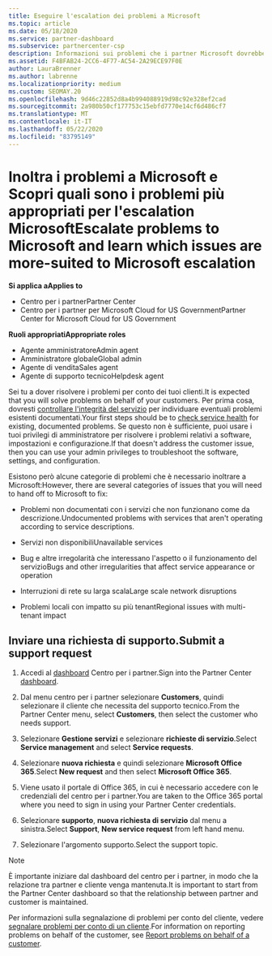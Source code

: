 ```yaml
---
title: Eseguire l'escalation dei problemi a Microsoft
ms.topic: article
ms.date: 05/18/2020
ms.service: partner-dashboard
ms.subservice: partnercenter-csp
description: Informazioni sui problemi che i partner Microsoft dovrebbero risolvere per i clienti e sui problemi che potrebbero essere necessari per inoltrare a Microsoft.
ms.assetid: F4BFAB24-2CC6-4F77-AC54-2A29ECE97F0E
author: LauraBrenner
ms.author: labrenne
ms.localizationpriority: medium
ms.custom: SEOMAY.20
ms.openlocfilehash: 9d46c22852d8a4b994088919d98c92e328ef2cad
ms.sourcegitcommit: 2a980b50cf177753c15ebfd7770e14cf6d486cf7
ms.translationtype: MT
ms.contentlocale: it-IT
ms.lasthandoff: 05/22/2020
ms.locfileid: "83795149"
---
```

# <a name="escalate-problems-to-microsoft-and-learn-which-issues-are-more-suited-to-microsoft-escalation"></a><span data-ttu-id="fc284-103">Inoltra i problemi a Microsoft e Scopri quali sono i problemi più appropriati per l'escalation Microsoft</span><span class="sxs-lookup"><span data-stu-id="fc284-103">Escalate problems to Microsoft and learn which issues are more-suited to Microsoft escalation</span></span>  

<span data-ttu-id="fc284-104">**Si applica a**</span><span class="sxs-lookup"><span data-stu-id="fc284-104">**Applies to**</span></span>

- <span data-ttu-id="fc284-105">Centro per i partner</span><span class="sxs-lookup"><span data-stu-id="fc284-105">Partner Center</span></span>
- <span data-ttu-id="fc284-106">Centro per i partner per Microsoft Cloud for US Government</span><span class="sxs-lookup"><span data-stu-id="fc284-106">Partner Center for Microsoft Cloud for US Government</span></span>

<span data-ttu-id="fc284-107">**Ruoli appropriati**</span><span class="sxs-lookup"><span data-stu-id="fc284-107">**Appropriate roles**</span></span>

- <span data-ttu-id="fc284-108">Agente amministratore</span><span class="sxs-lookup"><span data-stu-id="fc284-108">Admin agent</span></span>
- <span data-ttu-id="fc284-109">Amministratore globale</span><span class="sxs-lookup"><span data-stu-id="fc284-109">Global admin</span></span>
- <span data-ttu-id="fc284-110">Agente di vendita</span><span class="sxs-lookup"><span data-stu-id="fc284-110">Sales agent</span></span>
- <span data-ttu-id="fc284-111">Agente di supporto tecnico</span><span class="sxs-lookup"><span data-stu-id="fc284-111">Helpdesk agent</span></span>

<span data-ttu-id="fc284-112">Sei tu a dover risolvere i problemi per conto dei tuoi clienti.</span><span class="sxs-lookup"><span data-stu-id="fc284-112">It is expected that you will solve problems on behalf of your customers.</span></span> <span data-ttu-id="fc284-113">Per prima cosa, dovresti [controllare l'integrità del servizio](check-service-health.md) per individuare eventuali problemi esistenti documentati.</span><span class="sxs-lookup"><span data-stu-id="fc284-113">Your first steps should be to [check service health](check-service-health.md) for existing, documented problems.</span></span> <span data-ttu-id="fc284-114">Se questo non è sufficiente, puoi usare i tuoi privilegi di amministratore per risolvere i problemi relativi a software, impostazioni e configurazione.</span><span class="sxs-lookup"><span data-stu-id="fc284-114">If that doesn't address the customer issue, then you can use your admin privileges to troubleshoot the software, settings, and configuration.</span></span>

<span data-ttu-id="fc284-115">Esistono però alcune categorie di problemi che è necessario inoltrare a Microsoft:</span><span class="sxs-lookup"><span data-stu-id="fc284-115">However, there are several categories of issues that you will need to hand off to Microsoft to fix:</span></span>

- <span data-ttu-id="fc284-116">Problemi non documentati con i servizi che non funzionano come da descrizione.</span><span class="sxs-lookup"><span data-stu-id="fc284-116">Undocumented problems with services that aren't operating according to service descriptions.</span></span>

- <span data-ttu-id="fc284-117">Servizi non disponibili</span><span class="sxs-lookup"><span data-stu-id="fc284-117">Unavailable services</span></span>

- <span data-ttu-id="fc284-118">Bug e altre irregolarità che interessano l'aspetto o il funzionamento del servizio</span><span class="sxs-lookup"><span data-stu-id="fc284-118">Bugs and other irregularities that affect service appearance or operation</span></span>

- <span data-ttu-id="fc284-119">Interruzioni di rete su larga scala</span><span class="sxs-lookup"><span data-stu-id="fc284-119">Large scale network disruptions</span></span>

- <span data-ttu-id="fc284-120">Problemi locali con impatto su più tenant</span><span class="sxs-lookup"><span data-stu-id="fc284-120">Regional issues with multi-tenant impact</span></span>

## <a name="submit-a-support-request"></a><span data-ttu-id="fc284-121">Inviare una richiesta di supporto.</span><span class="sxs-lookup"><span data-stu-id="fc284-121">Submit a support request</span></span>

1. <span data-ttu-id="fc284-122">Accedi al [dashboard](https://partner.microsoft.com/dashboard) Centro per i partner.</span><span class="sxs-lookup"><span data-stu-id="fc284-122">Sign into the Partner Center [dashboard](https://partner.microsoft.com/dashboard).</span></span>

2. <span data-ttu-id="fc284-123">Dal menu centro per i partner selezionare **Customers**, quindi selezionare il cliente che necessita del supporto tecnico.</span><span class="sxs-lookup"><span data-stu-id="fc284-123">From the Partner Center menu, select **Customers**, then select the customer who needs support.</span></span>

3. <span data-ttu-id="fc284-124">Selezionare **Gestione servizi** e selezionare **richieste di servizio**.</span><span class="sxs-lookup"><span data-stu-id="fc284-124">Select **Service management** and select **Service requests**.</span></span>

4. <span data-ttu-id="fc284-125">Selezionare **nuova richiesta** e quindi selezionare **Microsoft Office 365**.</span><span class="sxs-lookup"><span data-stu-id="fc284-125">Select **New request** and then select **Microsoft Office 365**.</span></span>

5. <span data-ttu-id="fc284-126">Viene usato il portale di Office 365, in cui è necessario accedere con le credenziali del centro per i partner.</span><span class="sxs-lookup"><span data-stu-id="fc284-126">You are taken to the Office 365 portal where you need to sign in using your Partner Center credentials.</span></span>

6. <span data-ttu-id="fc284-127">Selezionare **supporto**, **nuova richiesta di servizio** dal menu a sinistra.</span><span class="sxs-lookup"><span data-stu-id="fc284-127">Select **Support**, **New service request** from left hand menu.</span></span>

7. <span data-ttu-id="fc284-128">Selezionare l'argomento supporto.</span><span class="sxs-lookup"><span data-stu-id="fc284-128">Select the support topic.</span></span>

>[!NOTE]
><span data-ttu-id="fc284-129">È importante iniziare dal dashboard del centro per i partner, in modo che la relazione tra partner e cliente venga mantenuta.</span><span class="sxs-lookup"><span data-stu-id="fc284-129">It is important to start from the Partner Center dashboard so that the relationship between partner and customer is maintained.</span></span> 


<span data-ttu-id="fc284-130">Per informazioni sulla segnalazione di problemi per conto del cliente, vedere [segnalare problemi per conto di un cliente](report-problems-on-behalf-of-a-customer.md).</span><span class="sxs-lookup"><span data-stu-id="fc284-130">For information on reporting problems on behalf of the customer, see [Report problems on behalf of a customer](report-problems-on-behalf-of-a-customer.md).</span></span>

 

 



